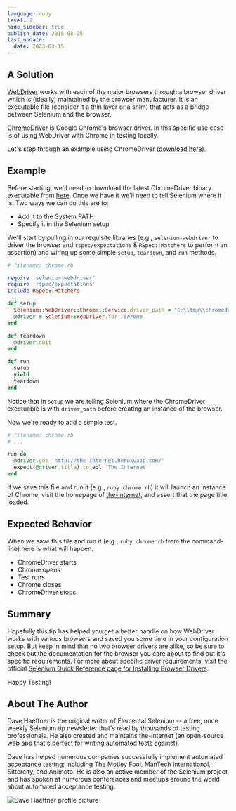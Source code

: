 ```yaml
---
language: ruby
level: 2
hide_sidebar: true
publish_date: 2015-08-25
last_update:
  date: 2023-03-15
---
```


## A Solution

[WebDriver](https://www.selenium.dev/documentation/webdriver/) works with each of the major browsers through a browser driver which is (ideally) maintained by the browser manufacturer. It is an executable file (consider it a thin layer or a shim) that acts as a bridge between Selenium and the browser.

[ChromeDriver](https://chromedriver.chromium.org/downloads) is Google Chrome's browser driver. In this specific use case is of using WebDriver with Chrome in testing locally.

Let's step through an example using ChromeDriver ([download here](https://chromedriver.chromium.org/downloads)).

## Example

Before starting, we'll need to download the latest ChromeDriver binary executable from [here](http://chromedriver.storage.googleapis.com/index.html). Once we have it we'll need to tell Selenium where it is. Two ways we can do this are to:

+ Add it to the System PATH
+ Specify it in the Selenium setup

We'll start by pulling in our requisite libraries (e.g., `selenium-webdriver` to driver the browser and `rspec/expectations` & `RSpec::Matchers` to perform an assertion) and wiring up some simple `setup`, `teardown`, and `run` methods.

```ruby
# filename: chrome.rb

require 'selenium-webdriver'
require 'rspec/expectations'
include RSpec::Matchers

def setup
  Selenium::WebDriver::Chrome::Service.driver_path = "C:\\tmp\\chromedriver.exe"
  @driver = Selenium::WebDriver.for :chrome
end

def teardown
  @driver.quit
end

def run
  setup
  yield
  teardown
end
```

Notice that in `setup` we are telling Selenium where the ChromeDriver exectuable is with `driver_path` before creating an instance of the browser.

Now we're ready to add a simple test.

```ruby
# filename: chrome.rb
# ...

run do
  @driver.get 'http://the-internet.herokuapp.com/'
  expect(@driver.title).to eql 'The Internet'
end
```

If we save this file and run it (e.g., `ruby chrome.rb`) it will launch an instance of Chrome, visit the homepage of [the-internet](http://the-internet.herokuapp.com/), and assert that the page title loaded.

## Expected Behavior

When we save this file and run it (e.g., `ruby chrome.rb` from the command-line) here is what will happen.

+ ChromeDriver starts
+ Chrome opens
+ Test runs
+ Chrome closes
+ ChromeDriver stops

## Summary

Hopefully this tip has helped you get a better handle on how WebDriver works with various browsers and saved you some time in your configuration setup. But keep in mind that no two browser drivers are alike, so be sure to check out the documentation for the browser you care about to find out it's specific requirements. For more about specific driver requirements, visit the official [Selenium Quick Reference page for Installing Browser Drivers](https://www.selenium.dev/documentation/webdriver/getting_started/install_drivers/#quick-reference).

Happy Testing!

## About The Author

Dave Haeffner is the original writer of Elemental Selenium -- a free, once weekly Selenium tip newsletter that's read by thousands of testing professionals. He also created and maintains the-internet (an open-source web app that's perfect for writing automated tests against).

Dave has helped numerous companies successfully implement automated acceptance testing; including The Motley Fool, ManTech International, Sittercity, and Animoto. He is also an active member of the Selenium project and has spoken at numerous conferences and meetups around the world about automated acceptance testing.

![Dave Haeffner profile picture](/img/authors/dave-haeffner.jpeg#author-img 'a title')
